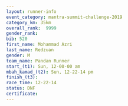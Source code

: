 ```yaml
---
layout: runner-info 
event_category: mantra-summit-challenge-2019 
category_km: 35km 
overall_rank:  9999
gender_rank: 
bib: 520
first_name: Mohammad Azri
last_name: Redzuan
gender: M
team_name: Pandan Runner
start_(t1): Sun, 12-00-00 am
mbah_kamad_(t2): Sun, 12-22-14 pm
finish_(t3): 
race_time: 12-22-14
status: DNF
certificate: 
---
```

